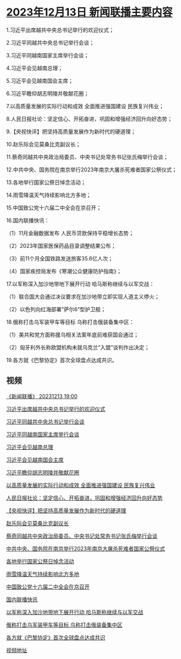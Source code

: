# [2023年12月13日 新闻联播主要内容](https://tv.cctv.com/lm/xwlb/day/20231213.shtml)

1.习近平出席越共中央总书记举行的欢迎仪式；

2.习近平同越共中央总书记举行会谈；

3.习近平同越南国家主席举行会谈；

4.习近平会见越南总理；

5.习近平会见越南国会主席；

6.习近平瞻仰胡志明陵并敬献花圈；

7.以高质量发展的实际行动和成效 全面推进强国建设 民族复兴伟业；

8.人民日报社论：坚定信心、开拓奋进，巩固和增强经济回升向好态势；

9.【央视快评】把坚持高质量发展作为新时代的硬道理；

10.赵乐际会见莫桑比克副议长；

11.蔡奇同越共中央政治局委员、中央书记处常务书记张氏梅举行会谈；

12.中共中央、国务院在南京举行2023年南京大屠杀死难者国家公祭仪式；

13.各地举行国家公祭日悼念活动；

14.雨雪降温天气持续影响北方多地；

15.中国致公党十六届二中全会在京召开；

16.国内联播快讯：

（1）11月金融数据发布 人民币贷款保持平稳增长态势；

（2）2023年国家医保药品目录调整结果公布；

（3）前11个月全国铁路发送旅客35.6亿人次；

（4）国家疾控局发布《寒潮公众健康防护指南》；

17.以军称深入加沙地带地下展开行动 哈马斯称继续与以军交战：

（1）联合国大会通过决议要求在加沙地带立即实现人道主义停火；

（2）以色列向红海部署“萨尔6”型护卫舰；

18.俄称打击乌军装甲车等目标 乌称打击俄装备集中区：

（1）美共和党方面称援乌相关法案年底前难获国会通过；

（2）匈牙利外长称欧盟机构未就乌克兰“入盟”谈判作出决定；

19.各方就《巴黎协定》首次全球盘点达成共识。

## 视频

[《新闻联播》 20231213 19:00](https://tv.cctv.com/2023/12/13/VIDEfp4wqNzdyJHxmLqmAjVh231213.shtml)

[习近平出席越共中央总书记举行的欢迎仪式](https://tv.cctv.com/2023/12/13/VIDEZs7UNfCAzsEqgJ9Q3cPh231213.shtml)

[习近平同越共中央总书记举行会谈](https://tv.cctv.com/2023/12/13/VIDEp6CX4VoZUEnxrwc5XcWQ231213.shtml)

[习近平同越南国家主席举行会谈](https://tv.cctv.com/2023/12/13/VIDECKoIXQEGGYfT1mHDPhXc231213.shtml)

[习近平会见越南总理](https://tv.cctv.com/2023/12/13/VIDEyvAp6RvjGOHocyJBvTAf231213.shtml)

[习近平会见越南国会主席](https://tv.cctv.com/2023/12/13/VIDEETSVaxP3KQbQjfubLYo3231213.shtml)

[习近平瞻仰胡志明陵并敬献花圈](https://tv.cctv.com/2023/12/13/VIDEIsGZMGzm51EyxcMsVJnJ231213.shtml)

[以高质量发展的实际行动和成效 全面推进强国建设 民族复兴伟业](https://tv.cctv.com/2023/12/13/VIDEL32PiVKoMEZb52FAWPg1231213.shtml)

[人民日报社论：坚定信心、开拓奋进，巩固和增强经济回升向好态势](https://tv.cctv.com/2023/12/13/VIDEDbqcgpNMK9OQzsWD48j5231213.shtml)

[【央视快评】把坚持高质量发展作为新时代的硬道理](https://tv.cctv.com/2023/12/13/VIDEJNGcsgDGUuyMe779mriP231213.shtml)

[赵乐际会见莫桑比克副议长](https://tv.cctv.com/2023/12/13/VIDEuTuqTWNDg4SCT2pbbeNe231213.shtml)

[蔡奇同越共中央政治局委员、中央书记处常务书记张氏梅举行会谈](https://tv.cctv.com/2023/12/13/VIDEFa8jhiQdxVRrJT2swymX231213.shtml)

[中共中央、国务院在南京举行2023年南京大屠杀死难者国家公祭仪式](https://tv.cctv.com/2023/12/13/VIDED9XQJhZGMkVGwZ901tlQ231213.shtml)

[各地举行国家公祭日悼念活动](https://tv.cctv.com/2023/12/13/VIDEFPzb9QjJjdFWGQT3g2Sk231213.shtml)

[雨雪降温天气持续影响北方多地](https://tv.cctv.com/2023/12/13/VIDES80lKaODaBAbAEZoAmB9231213.shtml)

[中国致公党十六届二中全会在京召开](https://tv.cctv.com/2023/12/13/VIDEIgUaqN0onJbGRdo58Ceg231213.shtml)

[国内联播快讯](https://tv.cctv.com/2023/12/13/VIDE2RLNA87CowYiCXyie2FZ231213.shtml)

[以军称深入加沙地带地下展开行动 哈马斯称继续与以军交战](https://tv.cctv.com/2023/12/13/VIDENu9YANuHMqPWwT17Evmg231213.shtml)

[俄称打击乌军装甲车等目标 乌称打击俄装备集中区](https://tv.cctv.com/2023/12/13/VIDEO4omLqD8mRtISCWUUfZF231213.shtml)

[各方就《巴黎协定》首次全球盘点达成共识](https://tv.cctv.com/2023/12/13/VIDEAkR4CrjL0ZoucwCMSkFw231213.shtml)

[视频地址](https://tv.cctv.com/lm/xwlb/day/20231213.shtml) 

